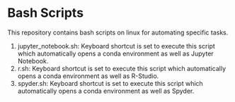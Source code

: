 # Bash Scripts
This repository contains bash scripts on linux for automating specific tasks.

1. jupyter_notebook.sh: Keyboard shortcut is set to execute this script which automatically opens a conda environment as well as Jupyter Notebook.
2. r.sh: Keyboard shortcut is set to execute this script which automatically opens a conda environment as well as R-Studio.
3. spyder.sh: Keyboard shortcut is set to execute this script which automatically opens a conda environment as well as Spyder.
